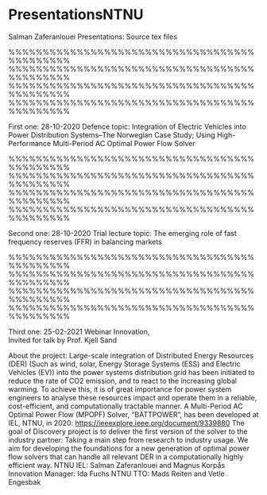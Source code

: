 # PresentationsNTNU
Salman Zaferanlouei Presentations:
Source tex files

%%%%%%%%%%%%%%%%%%%%%%%%%%%%%%%%%%%%%%%%%%%%%
%%%%%%%%%%%%%%%%%%%%%%%%%%%%%%%%%%%%%%%%%%%%%
%%%%%%%%%%%%%%%%%%%%%%%%%%%%%%%%%%%%%%%%%%%%%
%%%%%%%%%%%%%%%%%%%%%%%%%%%%%%%%%%%%%%%%%%%%%

First one: 28-10-2020
Defence topic:
Integration of Electric Vehicles into Power Distribution Systems–The Norwegian Case Study; Using High-Performance Multi-Period AC Optimal Power Flow Solver

%%%%%%%%%%%%%%%%%%%%%%%%%%%%%%%%%%%%%%%%%%%%%
%%%%%%%%%%%%%%%%%%%%%%%%%%%%%%%%%%%%%%%%%%%%%
%%%%%%%%%%%%%%%%%%%%%%%%%%%%%%%%%%%%%%%%%%%%%
%%%%%%%%%%%%%%%%%%%%%%%%%%%%%%%%%%%%%%%%%%%%%

Second one: 28-10-2020
Trial lecture topic:
The emerging role of fast frequency reserves
(FFR) in balancing markets

%%%%%%%%%%%%%%%%%%%%%%%%%%%%%%%%%%%%%%%%%%%%%
%%%%%%%%%%%%%%%%%%%%%%%%%%%%%%%%%%%%%%%%%%%%%
%%%%%%%%%%%%%%%%%%%%%%%%%%%%%%%%%%%%%%%%%%%%%
%%%%%%%%%%%%%%%%%%%%%%%%%%%%%%%%%%%%%%%%%%%%%

Third one: 25-02-2021
Webinar Innovation,    
Invited for talk by Prof. Kjell Sand

About the project: 
Large-scale integration of Distributed Energy Resources (DER) (Such as wind, solar, Energy Storage Systems (ESS) and Electric Vehicles (EV)) into the power systems distribution grid has been initiated to reduce the rate of CO2 emission, and to react to the increasing global warming. To achieve this, it is of great importance for power system engineers to analyse these resources impact and operate them in a reliable, cost-efficient, and computationally tractable manner. 
A Multi-Period AC Optimal Power Flow (MPOPF) Solver, “BATTPOWER”, has been developed at IEL, NTNU, in 2020:
https://ieeexplore.ieee.org/document/9339880
The goal of Discovery project is to deliver the first version of the solver to the industry partner: Taking a main step from research to industry usage. We aim for developing the foundations for a new generation of optimal power flow solvers that can handle all relevant DER in a computationally highly efficient way. 
NTNU IEL: Salman Zaferanlouei and Magnus Korpås Innovation Manager: Ida Fuchs
NTNU TTO: Mads Reiten and Vetle Engesbak
